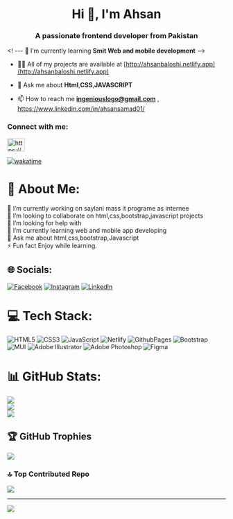 <h1 align="center">Hi 👋, I'm Ahsan</h1>
<h3 align="center">A passionate frontend developer from Pakistan</h3>

 <! --- 🌱 I’m currently learning **Smit Web and mobile development** -->

- 👨‍💻 All of my projects are available at [http://ahsanbaloshi.netlify.app](http://ahsanbaloshi.netlify.app)

- 💬 Ask me about **Html**,**CSS**,**JAVASCRIPT**

- 📫 How to reach me **ingeniouslogo@gmail.com** , https://www.linkedin.com/in/ahsansamad01/
                      
<h3 align="left">Connect with me:</h3>
<p align="left">
<a href="https://fb.com/https://www.facebook.com/ahsanbaloch/" target="blank"><img align="center" src="https://raw.githubusercontent.com/rahuldkjain/github-profile-readme-generator/master/src/images/icons/Social/facebook.svg" alt="https://www.facebook.com/ahsanbaloch/" height="30" width="40" /></a>
</p>

[![wakatime](https://wakatime.com/badge/user/018d1e7e-54d8-4506-9efa-6df5b6760127.svg)](https://wakatime.com/@018d1e7e-54d8-4506-9efa-6df5b6760127)

# 💫 About Me:
🔭 I’m currently working on saylani mass it programe as internee<br>👯 I’m looking to collaborate on html,css,bootstrap,javascript projects<br>🤝 I’m looking for help with<br>🌱 I’m currently learning web and mobile app developing<br>💬 Ask me about html,css,bootstrap,Javascript<br>⚡ Fun fact Enjoy while learning.


## 🌐 Socials:
[![Facebook](https://img.shields.io/badge/Facebook-%231877F2.svg?logo=Facebook&logoColor=white)](https://facebook.com/https://web.facebook.com/Ahsanbaloch) [![Instagram](https://img.shields.io/badge/Instagram-%23E4405F.svg?logo=Instagram&logoColor=white)](https://instagram.com/@baloshiahsan) [![LinkedIn](https://img.shields.io/badge/LinkedIn-%230077B5.svg?logo=linkedin&logoColor=white)](https://linkedin.com/in/www.linkedin.com/in/ahsansamad01) 

# 💻 Tech Stack:
![HTML5](https://img.shields.io/badge/html5-%23E34F26.svg?style=for-the-badge&logo=html5&logoColor=white) ![CSS3](https://img.shields.io/badge/css3-%231572B6.svg?style=for-the-badge&logo=css3&logoColor=white) ![JavaScript](https://img.shields.io/badge/javascript-%23323330.svg?style=for-the-badge&logo=javascript&logoColor=%23F7DF1E) ![Netlify](https://img.shields.io/badge/netlify-%23000000.svg?style=for-the-badge&logo=netlify&logoColor=#00C7B7) ![GithubPages](https://img.shields.io/badge/github%20pages-121013?style=for-the-badge&logo=github&logoColor=white) ![Bootstrap](https://img.shields.io/badge/bootstrap-%238511FA.svg?style=for-the-badge&logo=bootstrap&logoColor=white) ![MUI](https://img.shields.io/badge/MUI-%230081CB.svg?style=for-the-badge&logo=mui&logoColor=white) ![Adobe Illustrator](https://img.shields.io/badge/adobe%20illustrator-%23FF9A00.svg?style=for-the-badge&logo=adobe%20illustrator&logoColor=white) ![Adobe Photoshop](https://img.shields.io/badge/adobe%20photoshop-%2331A8FF.svg?style=for-the-badge&logo=adobe%20photoshop&logoColor=white) ![Figma](https://img.shields.io/badge/figma-%23F24E1E.svg?style=for-the-badge&logo=figma&logoColor=white)
# 📊 GitHub Stats:
![](https://github-readme-stats.vercel.app/api?username=m-ahsanbaloch&theme=dark&hide_border=false&include_all_commits=true&count_private=true)<br/>
![](https://github-readme-streak-stats.herokuapp.com/?user=m-ahsanbaloch&theme=dark&hide_border=false)<br/>
![](https://github-readme-stats.vercel.app/api/top-langs/?username=m-ahsanbaloch&theme=dark&hide_border=false&include_all_commits=true&count_private=true&layout=compact)

## 🏆 GitHub Trophies
![](https://github-profile-trophy.vercel.app/?username=m-ahsanbaloch&theme=radical&no-frame=false&no-bg=true&margin-w=4)

### 🔝 Top Contributed Repo
![](https://github-contributor-stats.vercel.app/api?username=m-ahsanbaloch&limit=5&theme=dark&combine_all_yearly_contributions=true)

---
[![](https://visitcount.itsvg.in/api?id=m-ahsanbaloch&icon=0&color=0)](https://visitcount.itsvg.in)

<!-- Proudly created with GPRM ( https://gprm.itsvg.in ) -->
